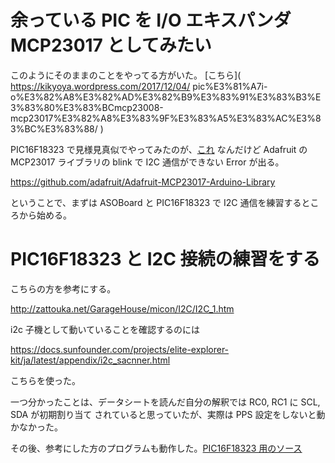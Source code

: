 # 余っている PIC を I/O エキスパンダ MCP23017 としてみたい

このようにそのままのことをやってる方がいた。
[こちら](
https://kikyoya.wordpress.com/2017/12/04/
pic%E3%81%A7i-o%E3%82%A8%E3%82%AD%E3%82%B9%E3%83%91%E3%83%B3%E3%83%80%E3%83%BCmcp23008-mcp23017%E3%82%A8%E3%83%9F%E3%83%A5%E3%83%AC%E3%83%BC%E3%83%88/
)

PIC16F18323 で見様見真似でやってみたのが、[これ](./pic16f18323/main.c) なんだけど Adafruit
の MCP23017 ライブラリの blink で I2C 通信ができない Error が出る。

https://github.com/adafruit/Adafruit-MCP23017-Arduino-Library

ということで、まずは ASOBoard と PIC16F18323 で I2C 通信を練習するところから始める。

# PIC16F18323 と I2C 接続の練習をする

こちらの方を参考にする。

http://zattouka.net/GarageHouse/micon/I2C/I2C_1.htm

i2c 子機として動いていることを確認するのには

https://docs.sunfounder.com/projects/elite-explorer-kit/ja/latest/appendix/i2c_sacnner.html

こちらを使った。

一つ分かったことは、データシートを読んだ自分の解釈では RC0, RC1 に SCL, SDA が初期割り当て
されていると思っていたが、実際は PPS 設定をしないと動かなかった。

その後、参考にした方のプログラムも動作した。[PIC16F18323 用のソース](
./pic16f18323/i2c2asoboard/)
